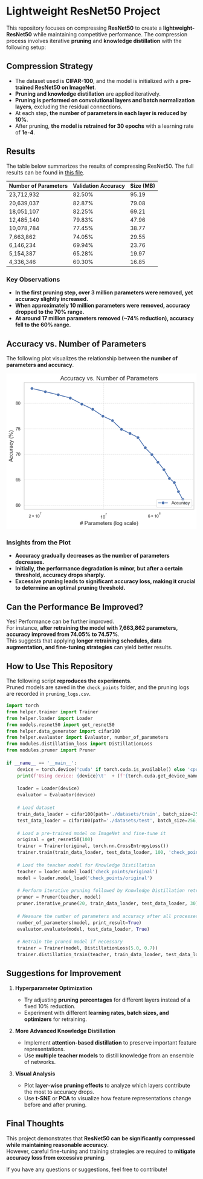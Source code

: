 # **Lightweight ResNet50 Project**

This repository focuses on compressing **ResNet50** to create a **lightweight-ResNet50** while maintaining competitive performance. The compression process involves iterative **pruning** and **knowledge distillation** with the following setup:

## **Compression Strategy**
- The dataset used is **CIFAR-100**, and the model is initialized with a **pre-trained ResNet50 on ImageNet**.
- **Pruning and knowledge distillation** are applied iteratively.
- **Pruning is performed on convolutional layers and batch normalization layers**, excluding the residual connections.
- At each step, **the number of parameters in each layer is reduced by 10%**.
- After pruning, **the model is retrained for 30 epochs** with a learning rate of **1e-4**.

## **Results**

The table below summarizes the results of compressing ResNet50. The full results can be found in [this file](assets/pruning_logs.csv).

| Number of Parameters | Validation Accuracy | Size (MB) |
|----------------------|---------------------|-----------|
| 23,712,932 | 82.50% | 95.19 |
| 20,639,037 | 82.87% | 79.08 |
| 18,051,107 | 82.25% | 69.21 |
| 12,485,140 | 79.83% | 47.96 |
| 10,078,784 | 77.45% | 38.77 |
| 7,663,862 | 74.05% | 29.55 |
| 6,146,234 | 69.94% | 23.76 |
| 5,154,387 | 65.28% | 19.97 |
| 4,336,346 | 60.30% | 16.85 |

### **Key Observations**
- **In the first pruning step, over 3 million parameters were removed, yet accuracy slightly increased.**
- **When approximately 10 million parameters were removed, accuracy dropped to the 70% range.**
- **At around 17 million parameters removed (~74% reduction), accuracy fell to the 60% range.**

## **Accuracy vs. Number of Parameters**

The following plot visualizes the relationship between **the number of parameters and accuracy**.

<p align="center">
  <img src="lightweight-resnet/assets/accu_over_params.png" width="600"/>
</p>

### **Insights from the Plot**
- **Accuracy gradually decreases as the number of parameters decreases.**
- **Initially, the performance degradation is minor, but after a certain threshold, accuracy drops sharply.**
- **Excessive pruning leads to significant accuracy loss, making it crucial to determine an optimal pruning threshold.**

## **Can the Performance Be Improved?**

Yes! Performance can be further improved.  
For instance, **after retraining the model with 7,663,862 parameters, accuracy improved from 74.05% to 74.57%**.  
This suggests that applying **longer retraining schedules, data augmentation, and fine-tuning strategies** can yield better results.

## **How to Use This Repository**

The following script **reproduces the experiments**.  
Pruned models are saved in the `check_points` folder, and the pruning logs are recorded in `pruning_logs.csv`.

```python
import torch
from helper.trainer import Trainer
from helper.loader import Loader
from models.resnet50 import get_resnet50
from helper.data_generator import cifar100
from helper.evaluator import Evaluator, number_of_parameters
from modules.distillation_loss import DistillationLoss
from modules.pruner import Pruner

if __name__ == '__main__':
    device = torch.device('cuda' if torch.cuda.is_available() else 'cpu')
    print(f'Using device: {device}\t'  + (f'{torch.cuda.get_device_name(0)}' if torch.cuda.is_available() else 'CPU'))
    
    loader = Loader(device)
    evaluator = Evaluator(device)
    
    # Load dataset
    train_data_loader = cifar100(path='./datasets/train', batch_size=256, train=True)
    test_data_loader = cifar100(path='./datasets/test', batch_size=256, train=False)
    
    # Load a pre-trained model on ImageNet and fine-tune it
    original = get_resnet50(100)
    trainer = Trainer(original, torch.nn.CrossEntropyLoss())
    trainer.train(train_data_loader, test_data_loader, 100, 'check_points/original', 'runs/original')
    
    # Load the teacher model for Knowledge Distillation
    teacher = loader.model_load('check_points/original')
    model = loader.model_load('check_points/original')
    
    # Perform iterative pruning followed by Knowledge Distillation retraining
    pruner = Pruner(teacher, model)
    pruner.iterative_prune(20, train_data_loader, test_data_loader, 30)
    
    # Measure the number of parameters and accuracy after all processes
    number_of_parameters(model, print_result=True)    
    evaluator.evaluate(model, test_data_loader, True)
    
    # Retrain the pruned model if necessary
    trainer = Trainer(model, DistillationLoss(5.0, 0.7))
    trainer.distillation_train(teacher, train_data_loader, test_data_loader, 50, 'check_points/after_pruning', 'runs/after_pruning')
```

## **Suggestions for Improvement**
1. **Hyperparameter Optimization**  
   - Try adjusting **pruning percentages** for different layers instead of a fixed 10% reduction.  
   - Experiment with different **learning rates, batch sizes, and optimizers** for retraining.  

2. **More Advanced Knowledge Distillation**  
   - Implement **attention-based distillation** to preserve important feature representations.  
   - Use **multiple teacher models** to distill knowledge from an ensemble of networks.

3. **Visual Analysis**  
   - Plot **layer-wise pruning effects** to analyze which layers contribute the most to accuracy drops.  
   - Use **t-SNE** or **PCA** to visualize how feature representations change before and after pruning.

## **Final Thoughts**
This project demonstrates that **ResNet50 can be significantly compressed while maintaining reasonable accuracy**.  
However, careful fine-tuning and training strategies are required to **mitigate accuracy loss from excessive pruning**.  

If you have any questions or suggestions, feel free to contribute!

